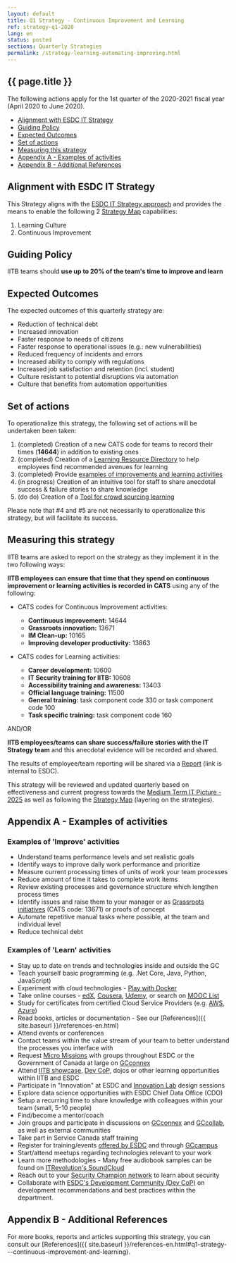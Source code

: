 ```yaml
---
layout: default
title: Q1 Strategy - Continuous Improvement and Learning
ref: strategy-q1-2020
lang: en
status: posted
sections: Quarterly Strategies
permalink: /strategy-learning-automating-improving.html
---
```


## {{ page.title }} <!-- omit in toc -->

The following actions apply for the 1st quarter of the 2020-2021 fiscal year (April 2020 to June 2020).

- [Alignment with ESDC IT Strategy](#alignment-with-esdc-it-strategy)
- [Guiding Policy](#guiding-policy)
- [Expected Outcomes](#expected-outcomes)
- [Set of actions](#set-of-actions)
- [Measuring this strategy](#measuring-this-strategy)
- [Appendix A - Examples of activities](#appendix-a---examples-of-activities)
- [Appendix B - Additional References](#appendix-b---additional-references)

## Alignment with ESDC IT Strategy

This Strategy aligns with the [ESDC IT Strategy approach](esdc-it-strategy.html) and provides the means to enable the following 2 [Strategy Map](strategy-summary.html) capabilities:

1. Learning Culture
2. Continuous Improvement

## Guiding Policy

IITB teams should **use up to 20% of the team's time to improve and learn**

<!--
Remy: suggest removing this because those are ultimate goals of the ESDC IT Strategy as a whole
Those goals are the ultimate impact we want to create but it won't be obtained by a single Quarterly strategy
## Goals

- Reduce lead time for changes and delivery of services/devices
- Reduce frequency of incidents and errors
- Recover faster from incidents and errors
-->

## Expected Outcomes

The expected outcomes of this quarterly strategy are:

- Reduction of technical debt
- Increased innovation
- Faster response to needs of citizens
- Faster response to operational issues (e.g.: new vulnerabilities)
- Reduced frequency of incidents and errors
- Increased ability to comply with regulations
- Increased job satisfaction and retention (incl. student)
- Culture resistant to potential disruptions via automation
- Culture that benefits from automation opportunities

## Set of actions

To operationalize this strategy, the following set of actions will be undertaken been taken:

1. (completed) Creation of a new CATS code for teams to record their times (**14644**) in addition to existing ones
2. (completed) Creation of a [Learning Resource Directory](references-en.html#q1-strategy---continuous-improvement-and-learning) to help employees find recommended avenues for learning
3. (completed) Provide [examples of improvements and learning activities](#appendix-a---examples-of-activities)
4. (in progress) Creation of an intuitive tool for staff to share anecdotal success & failure stories to share knowledge
5. (do do) Creation of a [Tool for crowd sourcing learning](https://github.com/sara-sabr/ITStrategy/milestone/45)

Please note that \#4 and \#5 are not necessarily to operationalize this strategy, but will facilitate its success.

## Measuring this strategy

IITB teams are asked to report on the strategy as they implement it in the two following ways:

**IITB employees can ensure that time that they spend on continuous improvement or learning activities is recorded in CATS** using any of the following:

- CATS codes for Continuous Improvement activities:
  - **Continuous improvement:** 14644
  - **Grassroots innovation:** 13671
  - **IM Clean-up:** 10165
  - **Improving developer productivity:** 13863

- CATS codes for Learning activities:
  - **Career development:** 10600
  - **IT Security training for IITB:** 10608
  - **Accessibility training and awareness:** 13403
  - **Official language training:** 11500
  - **General training:** task component code 330 or task component code 100
  - **Task specific training:** task component code 160
  
AND/OR

**IITB employees/teams can share success/failure stories with the IT Strategy team** and this anecdotal evidence will be recorded and shared.

The results of employee/team reporting will be shared via a [Report](http://dialogue/grp/BU6810070/Shared%20Documents/cont%20improvement%20and%20learning%20-%20April%201st%202019%20to%20Feb%2029%202020_report.xlsx) (link is internal to ESDC).

This strategy will be reviewed and updated quarterly based on effectiveness and current progress towards the [Medium Term IT Picture - 2025](https://sara-sabr.github.io/ITStrategy/it-picture-medium-term.html) as well as following the [Strategy Map](https://sara-sabr.github.io/ITStrategy/strategy-summary.html) (layering on the strategies).

## Appendix A - Examples of activities

### Examples of 'Improve' activities <!-- omit in toc -->

- Understand teams performance levels and set realistic goals
- Identify ways to improve daily work performance and prioritize
- Measure current processing times of units of work your team processes
- Reduce amount of time it takes to complete work items
- Review existing processes and governance structure which lengthen process times
- Identify issues and raise them to your manager or as [Grassroots initiatives](http://dialogue/grp/IP/SitePages/Grassroots%20Innovation%20Practice.aspx) (CATS code: 13671) or proofs of concept
- Automate repetitive manual tasks where possible, at the team and individual level
- Reduce technical debt

### Examples of 'Learn' activities <!-- omit in toc -->

- Stay up to date on trends and technologies inside and outside the GC
- Teach yourself basic programming (e.g. .Net Core, Java, Python, JavaScript)
- Experiment with cloud technologies - [Play with Docker](https://labs.play-with-docker.com/)
- Take online courses - [edX](https://www.edx.org/), [Cousera](https://www.coursera.org/), [Udemy](https://www.udemy.com/), or search on [MOOC List](https://www.mooc-list.com/)
- Study for certificates from certified Cloud Service Providers (e.g. [AWS](https://aws.amazon.com/certification/), [Azure](https://www.microsoft.com/en-us/learning/azure-exams.aspx))
- Read books, articles or documentation - See our [References]({{ site.baseurl }}/references-en.html)
- Attend events or conferences
- Contact teams within the value stream of your team to better understand the processes you interface with
- Request [Micro Missions](http://esdc.prv/en/service-canada/pob/pob_activities/2016/micromissions.shtml) with groups throughout ESDC or the Government of Canada at large on [GCconnex](https://gcconnex.gc.ca/missions/main)
- Attend [IITB showcase](http://dialogue/grp/BU6386699/SitePages/IITB_Showcase.aspx), [Dev CoP](https://github.com/esdc-edsc/Welcome/blob/master/Recommendations/DevOps_SDLC.md), dojos or other learning opportunities within IITB and ESDC
- Participate in "Innovation" at ESDC and [Innovation Lab](http://iservice.prv/eng/innovation_lab/index.shtml) design sessions
- Explore data science opportunities with ESDC Chief Data Office (CDO)
- Setup a recurring time to share knowledge with colleagues within your team (small, 5-10 people)
- Find/become a mentor/coach
- Join groups and participate in discussions on [GCconnex](https://gcconnex.gc.ca/) and [GCcollab](https://gccollab.ca/), as well as external communities
- Take part in Service Canada staff training
- Register for training/events [offered by ESDC](https://esdc.sabacloud.com/) and through [GCcampus](https://idp.csps-efpc.gc.ca/)
- Start/attend meetups regarding technologies relevant to your work
- Learn more methodologies - Many free audiobook samples can be found on [ITRevolution's SoundCloud](https://soundcloud.com/itrevolution/sets)
- Reach out to your [Security Champion network](http://dialogue/grp/IITB-DGIIT-Gov-New-Nouveau/SLF%20Forum%20Documents/Security%20Champions%20SLF-EN.pptx) to learn about security
- Collaborate with [ESDC's Development Community (Dev CoP)](https://esdc-devcop.github.io/) on development recommendations and best practices within the department.

## Appendix B - Additional References

For more books, reports and articles supporting this strategy, you can consult our [References]({{ site.baseurl }}/references-en.html#q1-strategy---continuous-improvement-and-learning).

<!-- 
Remy: suggest removing mention of these as all of our Quarterly strategies are meant to align to this.
It would become superfluous and dilute focus. Instead, all of our Quarterly strategies are meant to enable the ESDC IT Strategy and Strategy map

This strategy is aligned with:

- [ESDC IT Plan 2019-2022](http://dialogue/grp/BU5946064/Qualiware%20Working%20Groups%20WG/Repository%20Content%20Framework%20Working%20Group/IT%20Plan%202019-2021.pdf)
- [ESDC Learning Priorities 2019-2020](http://iservice.prv/eng/college/docs/learning_priorities.pdf)
- [IITB Way Forward](http://dialogue/grp/IITB-DGIIT-Gov-New-Nouveau/Documents/Departmental%20IMIT%20Plan/19-20%20Plans/IITB%20Moving%20Forward%20v2.docx)
- [Digital Standards](https://www.canada.ca/en/government/system/digital-government/government-canada-digital-standards.html)
- [Digital Operations Strategic Plan: 2018-2022](https://www.canada.ca/en/government/system/digital-government/digital-operations-strategic-plan-2018-2022.html)
- [Policy](https://www.tbs-sct.gc.ca/pol/doc-eng.aspx?id=32603) and [Directive on Service and Digital](https://www.tbs-sct.gc.ca/pol/doc-eng.aspx?id=32601)
  - [Mandatory Procedures for Enterprise Architecture (EA) Assessment](https://www.tbs-sct.gc.ca/pol/doc-eng.aspx?id=32602)
  - [Mandatory Procedures on Application Programming Interfaces (API)](https://www.tbs-sct.gc.ca/pol/doc-eng.aspx?id=32604)
  - [Acceptable Network and Device Use](https://www.tbs-sct.gc.ca/pol/doc-eng.aspx?id=32605)

The goals are based on the GC IT Direction around [Digital government](https://www.canada.ca/en/government/system/digital-government.html) as well as the [DevOps Research and Assessment (DORA) - How to Transform](https://cloud.google.com/solutions/devops/devops-culture-transform) and the book explaining the findings of the State of DevOps Reports ([2019 PDF](https://services.google.com/fh/files/misc/state-of-devops-2019.pdf)), [Accelerate: The Science of Lean Software and DevOps: Building and Scaling High Performing Technology Organizations](https://books.google.ca/books?id=Kax-DwAAQBAJ&lpg=PP1&dq=Accelerate&hl=fr&pg=PP1#v=snippet&q=20%25&f=false).
-->
